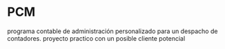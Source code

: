 # PCM
programa contable de administración personalizado para un despacho de contadores. proyecto practico con un posible cliente potencial
